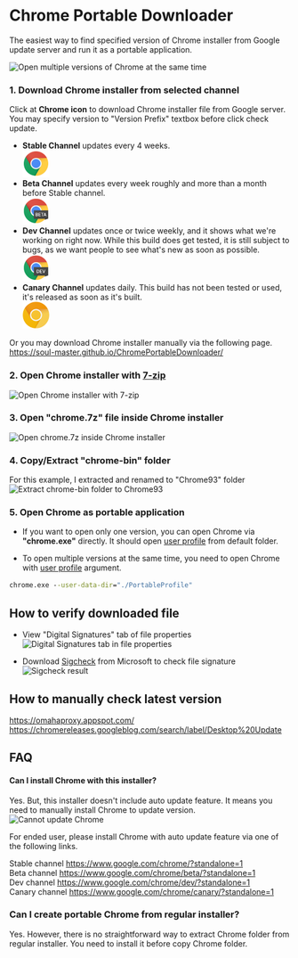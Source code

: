 # Chrome Portable Downloader
The easiest way to find specified version of Chrome installer from Google update server and run it as a portable application.

![Open multiple versions of Chrome at the same time](https://user-images.githubusercontent.com/442046/140650149-77b4eaec-4b04-4d92-98cc-98da45d75b03.png)

### 1. Download Chrome installer from selected channel
Click at **Chrome icon** to download Chrome installer file from Google server. You may specify version to "Version Prefix" textbox before click check update.

- <strong>Stable Channel</strong> updates every 4 weeks.<br/> 
<a href="https://soul-master.github.io/ChromePortableDownloader/?platform=win64&channel=stable"><img src="./images/chrome-logo.svg" width="48" height="48" alt="Chrome Stable Icon" /></a><br/> 
- <strong>Beta Channel</strong> updates every week roughly and more than a month before Stable channel.<br/>
<a href="https://soul-master.github.io/ChromePortableDownloader/?platform=win64&channel=beta"><img src="./images/chrome-beta-logo.svg" width="48" height="48" alt="Chrome Beta Icon" /></a><br/>     
- <strong>Dev Channel</strong> updates once or twice weekly, and it shows what we're working on right now. While this build does get tested, it is still subject to bugs, as we want people to see what's new as soon as possible.<br/>
<a href="https://soul-master.github.io/ChromePortableDownloader/?platform=win64&channel=dev"><img src="./images/chrome-dev-logo.svg" width="48" height="48" alt="Chrome Dev Icon" /></a><br/>
- <strong>Canary Channel</strong> updates daily. This build has not been tested or used, it's released as soon as it's built.<br/>
<a href="https://soul-master.github.io/ChromePortableDownloader/?platform=win64&channel=canary"><img src="./images/chrome-canary-logo.svg" width="48" height="48" alt="Chrome Canary Icon" /></a><br/>

Or you may download Chrome installer manually via the following page.<br/>
https://soul-master.github.io/ChromePortableDownloader/

### 2. Open Chrome installer with [7-zip](https://www.7-zip.org/)
![Open Chrome installer with 7-zip](https://user-images.githubusercontent.com/442046/140624508-f268599c-d27e-4e54-bb2e-a73a390e96e9.png)

### 3. Open "chrome.7z" file inside Chrome installer
![Open chrome.7z inside Chrome installer](https://user-images.githubusercontent.com/442046/140624630-213cb9fd-77ae-46ba-8642-3420244c31d5.png)

### 4. Copy/Extract "chrome-bin" folder
For this example, I extracted and renamed to "Chrome93" folder
![Extract chrome-bin folder to Chrome93](https://user-images.githubusercontent.com/442046/140624677-5f12f887-7ad6-4852-a62b-030f782ba798.png)

### 5. Open Chrome as portable application

- If you want to open only one version, you can open Chrome via **"chrome.exe"** directly. It should open [user profile](https://chromium.googlesource.com/chromium/src/+/HEAD/docs/user_data_dir.md) from default folder.

- To open multiple versions at the same time, you need to open Chrome with [user profile](https://chromium.googlesource.com/chromium/src/+/HEAD/docs/user_data_dir.md) argument.
```bat
chrome.exe --user-data-dir="./PortableProfile"
```

## How to verify downloaded file
- View "Digital Signatures" tab of file properties<br/>
![Digital Signatures tab in file properties](https://user-images.githubusercontent.com/442046/140624904-515b91e1-00d1-4a8a-8b35-84aba139ae0c.png)

- Download [Sigcheck](https://docs.microsoft.com/en-us/sysinternals/downloads/sigcheck) from Microsoft to check file signature<br/>
![Sigcheck result](https://user-images.githubusercontent.com/442046/140624949-a0e950ed-66d1-4861-babf-e349cf5635b4.png)

## How to manually check latest version
https://omahaproxy.appspot.com/<br/>
https://chromereleases.googleblog.com/search/label/Desktop%20Update

## FAQ

#### Can I install Chrome with this installer?
Yes. But, this installer doesn't include auto update feature. It means you need to manually install Chrome to update version.
![Cannot update Chrome](https://user-images.githubusercontent.com/442046/140638104-a7b151e8-fab6-44ab-99c5-09fc59c9bbdd.png)

For ended user, please install Chrome with auto update feature via one of the following links.

Stable channel https://www.google.com/chrome/?standalone=1<br/>
Beta channel https://www.google.com/chrome/beta/?standalone=1<br/>
Dev channel https://www.google.com/chrome/dev/?standalone=1<br/>
Canary channel https://www.google.com/chrome/canary/?standalone=1<br/>

### Can I create portable Chrome from regular installer?
Yes. However, there is no straightforward way to extract Chrome folder from regular installer. You need to install it before copy Chrome folder.
